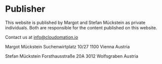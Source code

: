 # Publisher

This website is published by Margot and Stefan Mückstein as private individuals. Both are responsible for the content published on this website.

Contact us at [info@cloudomation.io](mailto:info@cloudomation.io)

Margot Mückstein
Suchenwirtplatz 10/27
1100 Vienna
Austria

Stefan Mückstein
Forsthausstraße 20A
3012 Wolfsgraben
Austria
